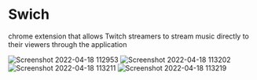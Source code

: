 # Swich
chrome extension that allows Twitch streamers to stream music directly to their viewers through the application


![Screenshot 2022-04-18 112953](https://user-images.githubusercontent.com/66652142/163854812-4b1ea938-7d04-4170-b9bc-77fcc7511b4c.png)
![Screenshot 2022-04-18 113202](https://user-images.githubusercontent.com/66652142/163854783-6db1fa0f-c35f-4f9a-87ef-56931f980104.png)
![Screenshot 2022-04-18 113211](https://user-images.githubusercontent.com/66652142/163854784-79a6c545-496e-4b8f-a7e5-69532c67199a.png)
![Screenshot 2022-04-18 113219](https://user-images.githubusercontent.com/66652142/163854786-73411ac7-527c-4796-a621-52afadf86c5b.png)
